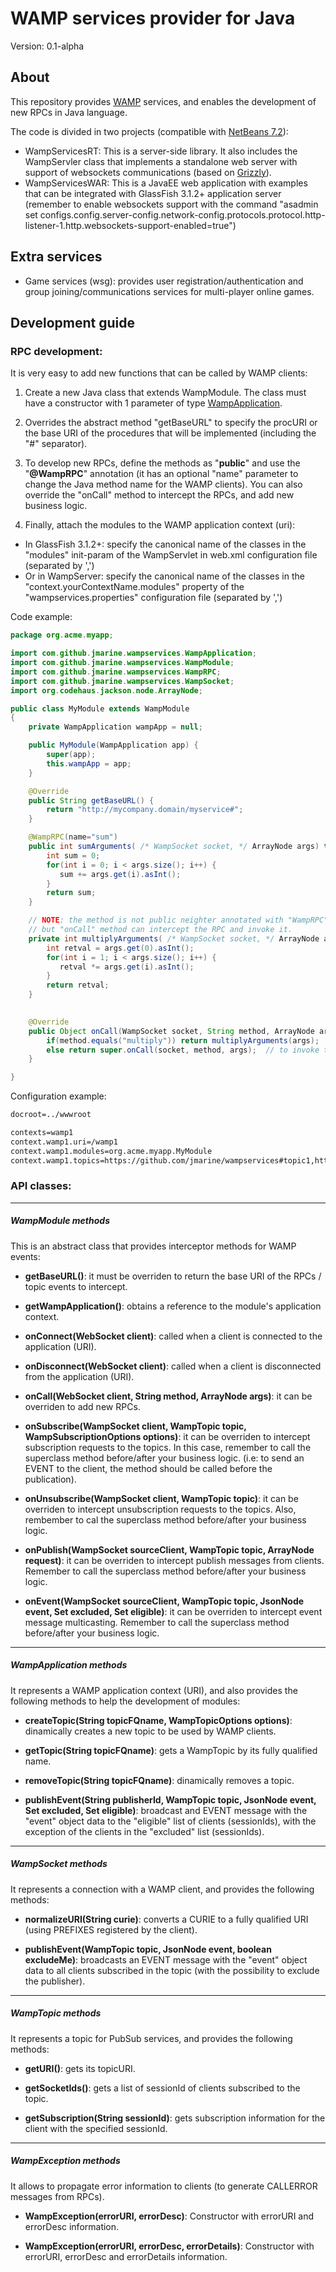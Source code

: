 WAMP services provider for Java
===============================

Version: 0.1-alpha


About
-----

This repository provides [WAMP](http://wamp.ws/spec) services, and enables the development of new RPCs in Java language.

The code is divided in two projects (compatible with [NetBeans 7.2](http://www.netbeans.org)):
* WampServicesRT: This is a server-side library. It also includes the WampServler class that implements a standalone web server with support of websockets communications (based on [Grizzly](http://grizzly.java.net)).
* WampServicesWAR: This is a JavaEE web application with examples that can be integrated with GlassFish 3.1.2+ application server (remember to enable websockets support with the command "asadmin set configs.config.server-config.network-config.protocols.protocol.http-listener-1.http.websockets-support-enabled=true")


Extra services
--------------

* Game services (wsg): provides user registration/authentication and group joining/communications services for multi-player online games.


Development guide
-----------------

### RPC development: ###

It is very easy to add new functions that can be called by WAMP clients:

1) Create a new Java class that extends WampModule. The class must have a constructor with 1 parameter of type [WampApplication](#wampapplication-methods).

2) Overrides the abstract method "getBaseURL" to specify the procURI or the base URI of the procedures that will be implemented (including the "#" separator).

3) To develop new RPCs, define the methods as "**public**" and use the "**@WampRPC**" annotation (it has an optional "name" parameter to change the Java method name for the WAMP clients). You can also override the "onCall" method to intercept the RPCs, and add new business logic. 

4) Finally, attach the modules to the WAMP application context (uri):
* In GlassFish 3.1.2+: specify the canonical name of the classes in the "modules" init-param of the WampServlet in web.xml configuration file (separated by ',')
* Or in WampServer: specify the canonical name of the classes in the "context.yourContextName.modules" property of the "wampservices.properties" configuration file (separated by ',')

Code example:

```java
package org.acme.myapp;

import com.github.jmarine.wampservices.WampApplication;
import com.github.jmarine.wampservices.WampModule;
import com.github.jmarine.wampservices.WampRPC;
import com.github.jmarine.wampservices.WampSocket;
import org.codehaus.jackson.node.ArrayNode;

public class MyModule extends WampModule 
{
    private WampApplication wampApp = null;

    public MyModule(WampApplication app) {
        super(app);
        this.wampApp = app;
    }     

    @Override
    public String getBaseURL() {
        return "http://mycompany.domain/myservice#";
    }

    @WampRPC(name="sum")
    public int sumArguments( /* WampSocket socket, */ ArrayNode args) throws Exception {
        int sum = 0;
        for(int i = 0; i < args.size(); i++) {
           sum += args.get(i).asInt();
        }
        return sum;
    }

    // NOTE: the method is not public neighter annotated with "WampRPC", 
    // but "onCall" method can intercept the RPC and invoke it.
    private int multiplyArguments( /* WampSocket socket, */ ArrayNode args) throws Exception {
        int retval = args.get(0).asInt();
        for(int i = 1; i < args.size(); i++) {
           retval *= args.get(i).asInt();
        }
        return retval;
    }

    
    @Override
    public Object onCall(WampSocket socket, String method, ArrayNode args) throws Exception {
        if(method.equals("multiply")) return multiplyArguments(args);
        else return super.onCall(socket, method, args);  // to invoke the methods annotated with "WampRPC"
    }

}
```

Configuration example:

```html
docroot=../wwwroot

contexts=wamp1
context.wamp1.uri=/wamp1
context.wamp1.modules=org.acme.myapp.MyModule
context.wamp1.topics=https://github.com/jmarine/wampservices#topic1,https://github.com/jmarine/wampservices#topic2

```



### API classes: ###
------------------------------

##### WampModule methods #####

This is an abstract class that provides interceptor methods for WAMP events:

* **getBaseURL()**: it must be overriden to return the base URI of the RPCs / topic events to intercept.

* **getWampApplication()**: obtains a reference to the module's application context.

* **onConnect(WebSocket client)**: called when a client is connected to the application (URI).

* **onDisconnect(WebSocket client)**: called when a client is disconnected from the application (URI).

* **onCall(WebSocket client, String method, ArrayNode args)**: it can be overriden to add new RPCs.

* **onSubscribe(WampSocket client, WampTopic topic, WampSubscriptionOptions options)**: it can be overriden to intercept subscription requests to the topics. In this case, remember to call the superclass method before/after your business logic.
(i.e: to send an EVENT to the client, the method should be called before the publication).

* **onUnsubscribe(WampSocket client, WampTopic topic)**: it can be overriden to intercept unsubscription requests to the topics. Also, rembember to cal the superclass method before/after your business logic.

* **onPublish(WampSocket sourceClient, WampTopic topic, ArrayNode request)**: it can be overriden to intercept publish messages from clients. Remember to call the superclass method before/after your business logic.

* **onEvent(WampSocket sourceClient, WampTopic topic, JsonNode event, Set<String> excluded, Set<String> eligible)**: it can be overriden to intercept event message multicasting. Remember to call the superclass method before/after your business logic.


------------------------------

##### WampApplication methods #####

It represents a WAMP application context (URI), and also provides the following methods to help the development of modules:

* **createTopic(String topicFQname, WampTopicOptions options)**: dinamically creates a new topic to be used by WAMP clients.

* **getTopic(String topicFQname)**: gets a WampTopic by its fully qualified name.

* **removeTopic(String topicFQname)**: dinamically removes a topic.

* **publishEvent(String publisherId, WampTopic topic, JsonNode event, Set<String> excluded, Set<String> eligible)**: broadcast and EVENT message with the "event" object data to the "eligible" list of clients (sessionIds), with the exception of the clients in the "excluded" list (sessionIds).


------------------------------

##### WampSocket methods #####

It represents a connection with a WAMP client, and provides the following methods:

* **normalizeURI(String curie)**: converts a CURIE to a fully qualified URI (using PREFIXES registered by the client).

* **publishEvent(WampTopic topic, JsonNode event, boolean excludeMe)**: broadcasts an EVENT message with the "event" object data to all clients subscribed in the topic (with the possibility to exclude the publisher).


------------------------------

##### WampTopic methods ######

It represents a topic for PubSub services, and provides the following methods:

* **getURI()**: gets its topicURI.

* **getSocketIds()**: gets a list of sessionId of clients subscribed to the topic.

* **getSubscription(String sessionId)**: gets subscription information for the client with the specified sessionId.


------------------------------

##### WampException methods ######

It allows to propagate error information to clients (to generate CALLERROR messages from RPCs).

* **WampException(errorURI, errorDesc)**: Constructor with errorURI and errorDesc information.

* **WampException(errorURI, errorDesc, errorDetails)**: Constructor with errorURI, errorDesc and errorDetails information.

